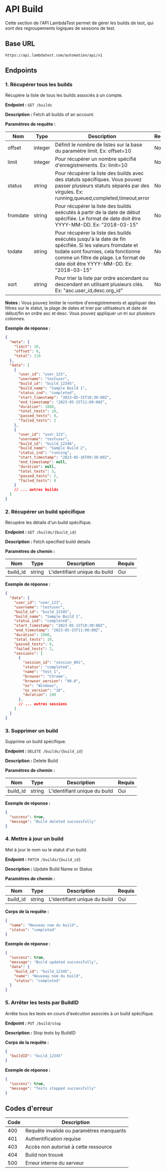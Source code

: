 # API Build

Cette section de l'API LambdaTest permet de gérer les builds de test, qui sont des regroupements logiques de sessions de test.

## Base URL

```
https://api.lambdatest.com/automation/api/v1
```

## Endpoints

### 1. Récupérer tous les builds

Récupère la liste de tous les builds associés à un compte.

**Endpoint :** `GET /builds`

**Description :** Fetch all builds of an account.

**Paramètres de requête :**

| Nom      | Type    | Description                                                                           | Requis |
|----------|---------|---------------------------------------------------------------------------------------|--------|
| offset   | integer | Définit le nombre de listes sur la base du paramètre limit. Ex: offset=10            | Non    |
| limit    | integer | Pour récupérer un nombre spécifié d'enregistrements. Ex: limit=10                     | Non    |
| status   | string  | Pour récupérer la liste des builds avec des statuts spécifiques. Vous pouvez passer plusieurs statuts séparés par des virgules. Ex: running,queued,completed,timeout,error | Non    |
| fromdate | string  | Pour récupérer la liste des builds exécutés à partir de la date de début spécifiée. Le format de date doit être YYYY-MM-DD. Ex: "2018-03-15" | Non |
| todate   | string  | Pour récupérer la liste des builds exécutés jusqu'à la date de fin spécifiée. Si les valeurs fromdate et todate sont fournies, cela fonctionne comme un filtre de plage. Le format de date doit être YYYY-MM-DD. Ex: "2018-03-15" | Non |
| sort     | string  | Pour trier la liste par ordre ascendant ou descendant en utilisant plusieurs clés. Ex: "asc.user_id,desc.org_id" | Non |

**Notes :** Vous pouvez limiter le nombre d'enregistrements et appliquer des filtres sur le statut, la plage de dates et trier par utilisateurs et date de début/fin en ordre asc et desc. Vous pouvez appliquer un tri sur plusieurs colonnes.

**Exemple de réponse :**

```json
{
  "meta": {
    "limit": 10,
    "offset": 0,
    "total": 110
  },
  "data": [
    {
      "user_id": "user_123",
      "username": "testuser",
      "build_id": "build_12345",
      "build_name": "Sample Build 1",
      "status_ind": "completed",
      "start_timestamp": "2023-05-15T10:30:00Z",
      "end_timestamp": "2023-05-15T11:00:00Z",
      "duration": 1800,
      "total_tests": 10,
      "passed_tests": 8,
      "failed_tests": 2
    },
    {
      "user_id": "user_123",
      "username": "testuser",
      "build_id": "build_12346",
      "build_name": "Sample Build 2",
      "status_ind": "running",
      "start_timestamp": "2023-05-16T09:30:00Z",
      "end_timestamp": null,
      "duration": null,
      "total_tests": 5,
      "passed_tests": 2,
      "failed_tests": 0
    }
    // ... autres builds
  ]
}
```

### 2. Récupérer un build spécifique

Récupère les détails d'un build spécifique.

**Endpoint :** `GET /builds/{build_id}`

**Description :** Fetch specified build details

**Paramètres de chemin :**

| Nom      | Type   | Description                        | Requis |
|----------|--------|------------------------------------|--------|
| build_id | string | L'identifiant unique du build      | Oui    |

**Exemple de réponse :**

```json
{
  "data": {
    "user_id": "user_123",
    "username": "testuser", 
    "build_id": "build_12345",
    "build_name": "Sample Build 1",
    "status_ind": "completed",
    "start_timestamp": "2023-05-15T10:30:00Z",
    "end_timestamp": "2023-05-15T11:00:00Z",
    "duration": 1800,
    "total_tests": 10,
    "passed_tests": 8,
    "failed_tests": 2,
    "sessions": [
      {
        "session_id": "session_001",
        "status": "completed",
        "name": "Test 1",
        "browser": "Chrome",
        "browser_version": "90.0",
        "os": "Windows",
        "os_version": "10",
        "duration": 180
      },
      // ... autres sessions
    ]
  }
}
```

### 3. Supprimer un build

Supprime un build spécifique.

**Endpoint :** `DELETE /builds/{build_id}`

**Description :** Delete Build

**Paramètres de chemin :**

| Nom      | Type   | Description                      | Requis |
|----------|--------|----------------------------------|--------|
| build_id | string | L'identifiant unique du build    | Oui    |

**Exemple de réponse :**

```json
{
  "success": true,
  "message": "Build deleted successfully"
}
```

### 4. Mettre à jour un build

Met à jour le nom ou le statut d'un build.

**Endpoint :** `PATCH /builds/{build_id}`

**Description :** Update Build Name or Status

**Paramètres de chemin :**

| Nom      | Type   | Description                      | Requis |
|----------|--------|----------------------------------|--------|
| build_id | string | L'identifiant unique du build    | Oui    |

**Corps de la requête :**

```json
{
  "name": "Nouveau nom du build",
  "status": "completed"
}
```

**Exemple de réponse :**

```json
{
  "success": true,
  "message": "Build updated successfully",
  "data": {
    "build_id": "build_12345",
    "name": "Nouveau nom du build",
    "status": "completed"
  }
}
```

### 5. Arrêter les tests par BuildID

Arrête tous les tests en cours d'exécution associés à un build spécifique.

**Endpoint :** `PUT /build/stop`

**Description :** Stop tests by BuildID

**Corps de la requête :**

```json
{
  "buildID": "build_12345"
}
```

**Exemple de réponse :**

```json
{
  "success": true,
  "message": "Tests stopped successfully"
}
```

## Codes d'erreur

| Code | Description                                    |
|------|------------------------------------------------|
| 400  | Requête invalide ou paramètres manquants       |
| 401  | Authentification requise                       |
| 403  | Accès non autorisé à cette ressource           |
| 404  | Build non trouvé                               |
| 500  | Erreur interne du serveur                      |
